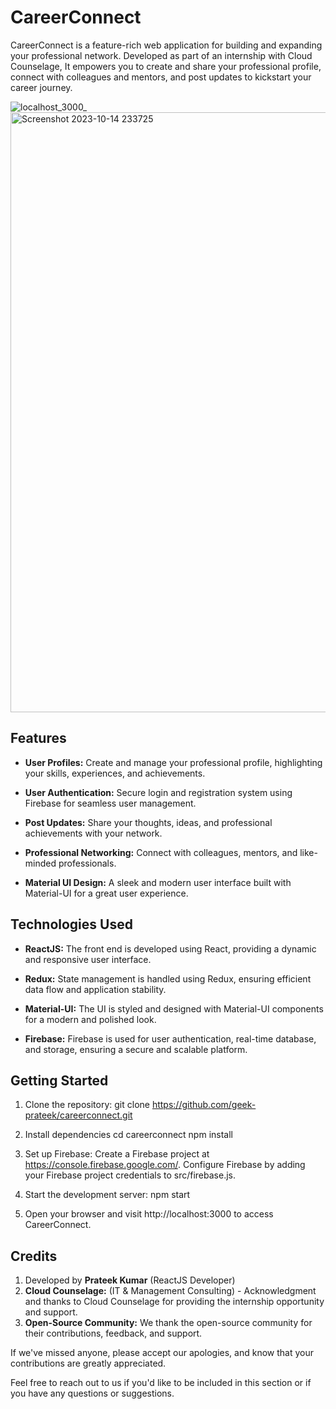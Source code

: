 # CareerConnect

CareerConnect is a feature-rich web application for building and expanding your professional network. Developed as part of an internship with Cloud Counselage, It empowers you to create and share your professional profile, connect with colleagues and mentors, and post updates to kickstart your career journey.

![localhost_3000_](https://github.com/geek-prateek/CareerConnect/assets/71647878/542d32e5-3cc4-4816-a035-1746f0324b6a)
<img width="960" alt="Screenshot 2023-10-14 233725" src="https://github.com/geek-prateek/CareerConnect/assets/71647878/62766956-45d4-4399-b493-9ed945e478e9">

## Features

- **User Profiles:** Create and manage your professional profile, highlighting your skills, experiences, and achievements.

- **User Authentication:** Secure login and registration system using Firebase for seamless user management.

- **Post Updates:** Share your thoughts, ideas, and professional achievements with your network.

- **Professional Networking:** Connect with colleagues, mentors, and like-minded professionals.

- **Material UI Design:** A sleek and modern user interface built with Material-UI for a great user experience.

## Technologies Used

- **ReactJS:** The front end is developed using React, providing a dynamic and responsive user interface.

- **Redux:** State management is handled using Redux, ensuring efficient data flow and application stability.

- **Material-UI:** The UI is styled and designed with Material-UI components for a modern and polished look.

- **Firebase:** Firebase is used for user authentication, real-time database, and storage, ensuring a secure and scalable platform.

## Getting Started

1. Clone the repository:
   git clone https://github.com/geek-prateek/careerconnect.git

2. Install dependencies
   cd careerconnect
   npm install

3. Set up Firebase:
   Create a Firebase project at https://console.firebase.google.com/.
   Configure Firebase by adding your Firebase project credentials to src/firebase.js.

4. Start the development server:
   npm start

5. Open your browser and visit http://localhost:3000 to access CareerConnect.

## Credits

1. Developed by **Prateek Kumar** (ReactJS Developer)
2. **Cloud Counselage:** (IT & Management Consulting) - Acknowledgment and thanks to Cloud Counselage for providing the internship opportunity and support.
3. **Open-Source Community:** We thank the open-source community for their contributions, feedback, and support.

If we've missed anyone, please accept our apologies, and know that your contributions are greatly appreciated.

Feel free to reach out to us if you'd like to be included in this section or if you have any questions or suggestions.
